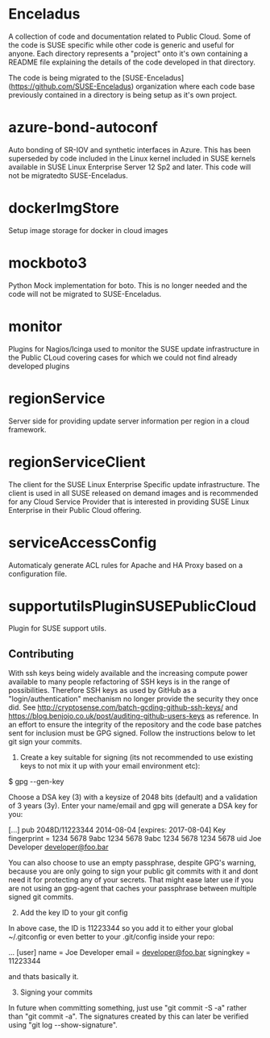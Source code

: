 Enceladus
=========

A collection of code and documentation related to Public Cloud. Some of
the code is SUSE specific while other code is generic and useful for anyone.
Each directory represents a "project" onto it's own containing a README file
explaining the details of the code developed in that directory.

The code is being migrated to the [SUSE-Enceladus] (https://github.com/SUSE-Enceladus) organization where each code base previously contained in a directory is being setup as it's own project.

# azure-bond-autoconf

Auto bonding of SR-IOV and synthetic interfaces in Azure. This has been
superseded by code included in the Linux kernel included in SUSE kernels
available in SUSE Linux Enterprise Server 12 Sp2 and later. This code
will not be migratedto SUSE-Enceladus.

# dockerImgStore

Setup image storage for docker in cloud images

# mockboto3

Python Mock implementation for boto. This is no longer needed and the code
will not be migrated to SUSE-Enceladus.

# monitor

Plugins for Nagios/Icinga used to monitor the SUSE update infrastructure
in the Public CLoud covering cases for which we could not find already
developed plugins

# regionService

Server side for providing update server information per region in a cloud
framework.

# regionServiceClient

The client for the SUSE Linux Enterprise Specific update infrastructure. The
client is used in all SUSE released on demand images and is recommended for
any Cloud Service Provider that is interested in providing SUSE Linux
Enterprise in their Public Cloud offering.

# serviceAccessConfig

Automaticaly generate ACL rules for Apache and HA Proxy based on a
configuration file.

# supportutilsPluginSUSEPublicCloud

Plugin for SUSE support utils.


## Contributing

With ssh keys being widely available and the increasing compute power available
to many people refactoring of SSH keys is in the range of possibilities.
Therefore SSH keys as used by GitHub as a "login/authentication" mechanism no
longer provide the security they once did. See
http://cryptosense.com/batch-gcding-github-ssh-keys/ and
https://blog.benjojo.co.uk/post/auditing-github-users-keys as reference. In an
effort to ensure the integrity of the repository and the code base patches
sent for inclusion must be GPG signed. Follow the instructions below to
let git sign your commits.

1. Create a key suitable for signing (its not recommended to use
   existing keys to not mix it up with your email environment etc):

$ gpg --gen-key

Choose a DSA key (3) with a keysize of 2048 bits (default) and
a validation of 3 years (3y). Enter your name/email and gpg
will generate a DSA key for you:

[...]
pub   2048D/11223344 2014-08-04 [expires: 2017-08-04]
      Key fingerprint = 1234 5678 9abc 1234 5678  9abc 1234 5678 1234 5678
uid                  Joe Developer <developer@foo.bar>



You can also choose to use an empty passphrase, despite GPG's warning,
because you are only going to sign your public git commits with it and
dont need it for protecting any of your secrets. That might ease later
use if you are not using an gpg-agent that caches your passphrase between
multiple signed git commits.

2. Add the key ID to your git config

In above case, the ID is 11223344 so you add it to either your global
~/.gitconfig or even better to your .git/config inside your repo:

...
[user]
       name = Joe Developer
       email = developer@foo.bar
       signingkey = 11223344

and thats basically it.

3. Signing your commits

In future when committing something, just use "git commit -S -a" rather
than "git commit -a". The signatures created by this can later be
verified using "git log --show-signature".
